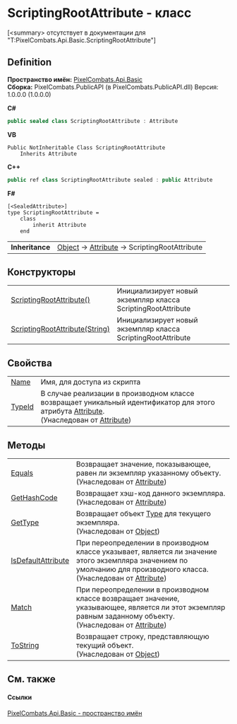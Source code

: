 # ScriptingRootAttribute - класс


\[&lt;summary&gt; отсутствует в документации для "T:PixelCombats.Api.Basic.ScriptingRootAttribute"\]



## Definition
**Пространство имён:** <a href="ecd6f0f4-1f0e-84e2-1224-e842f2113db7">PixelCombats.Api.Basic</a>  
**Сборка:** PixelCombats.PublicAPI (в PixelCombats.PublicAPI.dll) Версия: 1.0.0.0 (1.0.0.0)

**C#**
``` C#
public sealed class ScriptingRootAttribute : Attribute
```
**VB**
``` VB
Public NotInheritable Class ScriptingRootAttribute
	Inherits Attribute
```
**C++**
``` C++
public ref class ScriptingRootAttribute sealed : public Attribute
```
**F#**
``` F#
[<SealedAttribute>]
type ScriptingRootAttribute = 
    class
        inherit Attribute
    end
```

<table><tr><td><strong>Inheritance</strong></td><td><a href="https://learn.microsoft.com/dotnet/api/system.object" target="_blank" rel="noopener noreferrer">Object</a>  →  <a href="https://learn.microsoft.com/dotnet/api/system.attribute" target="_blank" rel="noopener noreferrer">Attribute</a>  →  ScriptingRootAttribute</td></tr>
</table>



## Конструкторы
<table>
<tr>
<td><a href="83e8b180-c078-e1a5-4c2e-faa34e9be5a0">ScriptingRootAttribute()</a></td>
<td>Инициализирует новый экземпляр класса ScriptingRootAttribute</td></tr>
<tr>
<td><a href="355dab04-0a47-9fa1-fc9f-e4b37f83ae37">ScriptingRootAttribute(String)</a></td>
<td>Инициализирует новый экземпляр класса ScriptingRootAttribute</td></tr>
</table>

## Свойства
<table>
<tr>
<td><a href="135ec32f-f7d5-1143-defe-62121cd228f8">Name</a></td>
<td>Имя, для доступа из скрипта</td></tr>
<tr>
<td><a href="https://learn.microsoft.com/dotnet/api/system.attribute.typeid#system-attribute-typeid" target="_blank" rel="noopener noreferrer">TypeId</a></td>
<td>В случае реализации в производном классе возвращает уникальный идентификатор для этого атрибута <a href="https://learn.microsoft.com/dotnet/api/system.attribute" target="_blank" rel="noopener noreferrer">Attribute</a>.<br />(Унаследован от <a href="https://learn.microsoft.com/dotnet/api/system.attribute" target="_blank" rel="noopener noreferrer">Attribute</a>)</td></tr>
</table>

## Методы
<table>
<tr>
<td><a href="https://learn.microsoft.com/dotnet/api/system.attribute.equals#system-attribute-equals(system-object)" target="_blank" rel="noopener noreferrer">Equals</a></td>
<td>Возвращает значение, показывающее, равен ли экземпляр указанному объекту.<br />(Унаследован от <a href="https://learn.microsoft.com/dotnet/api/system.attribute" target="_blank" rel="noopener noreferrer">Attribute</a>)</td></tr>
<tr>
<td><a href="https://learn.microsoft.com/dotnet/api/system.attribute.gethashcode#system-attribute-gethashcode" target="_blank" rel="noopener noreferrer">GetHashCode</a></td>
<td>Возвращает хэш-код данного экземпляра.<br />(Унаследован от <a href="https://learn.microsoft.com/dotnet/api/system.attribute" target="_blank" rel="noopener noreferrer">Attribute</a>)</td></tr>
<tr>
<td><a href="https://learn.microsoft.com/dotnet/api/system.object.gettype#system-object-gettype" target="_blank" rel="noopener noreferrer">GetType</a></td>
<td>Возвращает объект <a href="https://learn.microsoft.com/dotnet/api/system.type" target="_blank" rel="noopener noreferrer">Type</a> для текущего экземпляра.<br />(Унаследован от <a href="https://learn.microsoft.com/dotnet/api/system.object" target="_blank" rel="noopener noreferrer">Object</a>)</td></tr>
<tr>
<td><a href="https://learn.microsoft.com/dotnet/api/system.attribute.isdefaultattribute#system-attribute-isdefaultattribute" target="_blank" rel="noopener noreferrer">IsDefaultAttribute</a></td>
<td>При переопределении в производном классе указывает, является ли значение этого экземпляра значением по умолчанию для производного класса.<br />(Унаследован от <a href="https://learn.microsoft.com/dotnet/api/system.attribute" target="_blank" rel="noopener noreferrer">Attribute</a>)</td></tr>
<tr>
<td><a href="https://learn.microsoft.com/dotnet/api/system.attribute.match#system-attribute-match(system-object)" target="_blank" rel="noopener noreferrer">Match</a></td>
<td>При переопределении в производном классе возвращает значение, указывающее, является ли этот экземпляр равным заданному объекту.<br />(Унаследован от <a href="https://learn.microsoft.com/dotnet/api/system.attribute" target="_blank" rel="noopener noreferrer">Attribute</a>)</td></tr>
<tr>
<td><a href="https://learn.microsoft.com/dotnet/api/system.object.tostring#system-object-tostring" target="_blank" rel="noopener noreferrer">ToString</a></td>
<td>Возвращает строку, представляющую текущий объект.<br />(Унаследован от <a href="https://learn.microsoft.com/dotnet/api/system.object" target="_blank" rel="noopener noreferrer">Object</a>)</td></tr>
</table>

## См. также


#### Ссылки
<a href="ecd6f0f4-1f0e-84e2-1224-e842f2113db7">PixelCombats.Api.Basic - пространство имён</a>  
